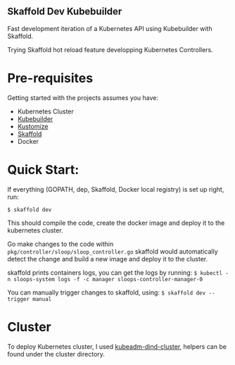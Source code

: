 Skaffold Dev Kubebuilder
------------------------

Fast development iteration of a Kubernetes API using Kubebuilder with Skaffold.

Trying Skaffold hot reload feature developping Kubernetes Controllers.

# Pre-requisites

Getting started with the projects assumes you have:

- Kubernetes Cluster
- [Kubebuilder](https://github.com/kubernetes-sigs/kubebuilder)
- [Kustomize](https://github.com/kubernetes-sigs/kustomize/)
- [Skaffold](https://github.com/GoogleContainerTools/skaffold)
- Docker

# Quick Start:

If everything (GOPATH, dep, Skaffold, Docker local registry) is set up right, run:

`$ skaffold dev`

This should compile the code, create the docker image and deploy it to the kubernetes cluster.

Go make changes to the code within `pkg/controller/sloop/sloop_controller.go` skaffold would automatically detect the change and build a new image and deploy it to the cluster.

skaffold prints containers logs, you can get the logs by running:
`$ kubectl -n sloops-system logs -f -c manager sloops-controller-manager-0`

You can manually trigger changes to skaffold, using:
`$ skaffold dev --trigger manual`

# Cluster

To deploy Kubernetes cluster, I used [kubeadm-dind-cluster](https://github.com/kubernetes-sigs/kubeadm-dind-cluster), helpers can be found under the cluster directory.
